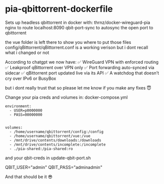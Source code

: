 # pia-qbittorrent-dockerfile

Sets up headless qbittorrent in docker with:
  thrnz/docker-wireguard-pia
  nginx to route localhost:8090
  qbit-port-sync to autosync the open port to qbittorrent

  the vue folder is left there to show you where to put those files
  config/qBittorrent/qBittorrent.conf is a working verison but i dont recall what i changed or not

According to chatgpt we now have:
  ✅ WireGuard VPN with enforced routing
  ✅ Leakproof qBittorrent over VPN only
  ✅ Port forwarding auto-synced via sidecar
  ✅ qBittorrent port updated live via its API
  ✅ A watchdog that doesn’t cry over IPv6 or BusyBox
  
but i dont really trust that so please let me know if you make any fixes 😇

Change your pia creds and volumes in:
docker-compose.yml

    environment:
      - USER=p0000000
      - PASS=00000000


    volumes:
      - /home/username/qbittorrent/config:/config
      - /home/username/qbittorrent/vue:/vue
      - /mnt/drive/contents/downloads:/downloads
      - /mnt/drive/contents/incomplete:/incomplete
      - ./pia-shared:/pia-shared:ro

and your qbit-creds in update-qbit-port.sh
  
  QBIT_USER="admin"
  QBIT_PASS="adminadmin"

And that should be it 😎
